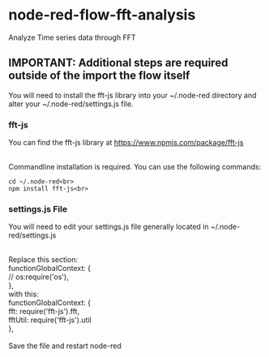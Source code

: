 # node-red-flow-fft-analysis
 Analyze Time series data through FFT

## IMPORTANT: Additional steps are required outside of the import the flow itself
 You will need to install the fft-js library into your ~/.node-red directory and alter your ~/.node-red/settings.js file.

### fft-js
You can find the fft-js library at https://www.npmjs.com/package/fft-js<br><br>

Commandline installation is required. You can use the following commands:<br>
```console
cd ~/.node-red<br>
npm install fft-js<br>
```



### settings.js File
You will need to edit your settings.js file generally located in ~/.node-red/settings.js<br><br>

Replace this section:<br>
functionGlobalContext: {<br>
    // os:require('os'),<br>
},<br>
with this:<br>
functionGlobalContext: {<br>
    fft: require('fft-js').fft,<br>
    fftUtil: require('fft-js').util<br>
},<br>
<br>
Save the file and restart node-red

